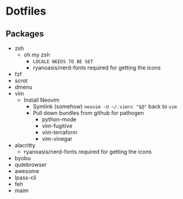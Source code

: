 # Dotfiles

## Packages
- zsh
  - oh my zsh
    - `LOCALE NEEDS TO BE SET`
    - ryanoasis/nerd-fonts required for getting the icons
- fzf
- scrot
- dmenu
- vim
  - Install Neovim
    - Symlink (somehow) `neovim -U ~/.vimrc "$@"` back to `vim`
    - Pull down bundles from github for pathogen
      - python-mode
      - vim-fugitive
      - vim-terraform
      - vim-vinegar
- alacritty
  - ryanoasis/nerd-fonts required for getting the icons
- byobu
- qutebrowser
- awesome
- lpass-cli
- feh
- maim

